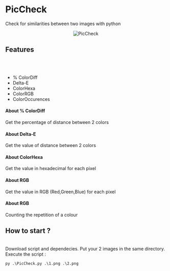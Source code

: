 # PicCheck
Check for similarities between two images with python
<p align="center">
  <img src="https://ypetit.web-edu.fr/wp-content/uploads/2021/10/picCheck_cover.png" title="PicCheck">
</p>
<h2>Features</h2>
</br></br>
<ul>
  <li>% ColorDiff</li>
  <li>Delta-E</li>
  <li>ColorHexa</li>
  <li>ColorRGB</li>
  <li>ColorOccurences</li>
</ul>
<h4>About % ColorDiff</h4>
Get the percentage of distance between 2 colors
<h4>About Delta-E</h4>
Get the value of distance between 2 colors
<h4>About ColorHexa</h4>
Get the value in hexadecimal for each pixel
<h4>About RGB</h4>
Get the value in RGB (Red,Green,Blue) for each pixel
<h4>About RGB</h4>
Counting the repetition of a colour
</br>
<h2>How to start ?</h2>
</br>
Download script and dependecies. Put your 2 images in the same directory. Execute the script :

```py .\PicCheck.py .\1.png .\2.png```

